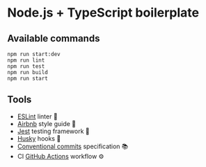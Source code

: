 # Node.js + TypeScript boilerplate

## Available commands

```
npm run start:dev
npm run lint
npm run test
npm run build
npm run start
```

## Tools

- [ESLint](https://eslint.org/) linter 💎
- [Airbnb](https://www.npmjs.com/package/eslint-config-airbnb-typescript) style guide 🎨
- [Jest](https://jestjs.io/) testing framework 🧪
- [Husky](https://typicode.github.io/husky/#/) hooks 🐶
- [Conventional commits](https://www.conventionalcommits.org/en/v1.0.0/) specification 📚
- CI [GitHub Actions](https://docs.github.com/en/actions) workflow ⚙️
